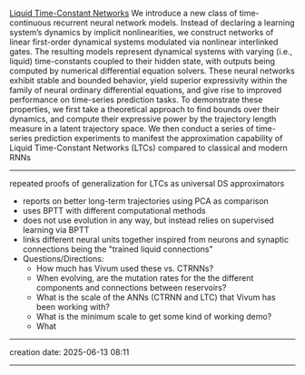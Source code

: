 [Liquid Time-Constant Networks](https://arxiv.org/pdf/2006.04439)
We introduce a new class of time-continuous recurrent neural network models. Instead of declaring a learning system’s dynamics by implicit nonlinearities, we construct networks of linear first-order dynamical systems modulated via nonlinear interlinked gates. The resulting models represent dynamical systems with varying (i.e., liquid) time-constants coupled to their hidden state, with outputs being computed by numerical differential equation solvers. These neural networks exhibit stable and bounded behavior, yield superior expressivity within the family of neural ordinary differential equations, and give rise to improved performance on time-series prediction tasks. To demonstrate these properties, we first take a theoretical approach to find bounds over their dynamics, and compute their expressive power by the trajectory length measure in a latent trajectory space. We then conduct a series of time-series prediction experiments to manifest the approximation capability of Liquid Time-Constant Networks (LTCs) compared to classical and modern RNNs
___
repeated proofs of generalization for LTCs as universal DS approximators
* reports on better long-term trajectories using PCA as comparison
* uses BPTT with different computational methods
* does not use evolution in any way, but instead relies on supervised learning via BPTT
* links different neural units together inspired from neurons and synaptic connections being the "trained liquid connections"
* Questions/Directions:
	* How much has Vivum used these vs. CTRNNs?
	* When evolving, are the mutation rates for the the different components and connections between reservoirs?
	* What is the scale of the ANNs (CTRNN and LTC) that Vivum has been working with?
	* What is the minimum scale to get some kind of working demo?
	* What 
___
creation date: 2025-06-13 08:11
___
